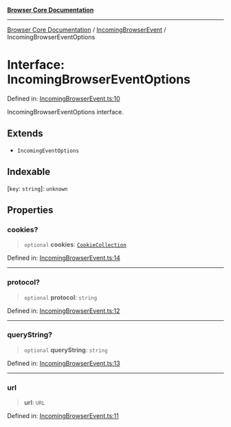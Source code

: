 [**Browser Core Documentation**](../../README.md)

***

[Browser Core Documentation](../../README.md) / [IncomingBrowserEvent](../README.md) / IncomingBrowserEventOptions

# Interface: IncomingBrowserEventOptions

Defined in: [IncomingBrowserEvent.ts:10](https://github.com/stonemjs/browser-core/blob/361f0c0c27ded9b8e26c081642a73881c7a22507/src/IncomingBrowserEvent.ts#L10)

IncomingBrowserEventOptions interface.

## Extends

- `IncomingEventOptions`

## Indexable

\[`key`: `string`\]: `unknown`

## Properties

### cookies?

> `optional` **cookies**: [`CookieCollection`](../../cookies/CookieCollection/classes/CookieCollection.md)

Defined in: [IncomingBrowserEvent.ts:14](https://github.com/stonemjs/browser-core/blob/361f0c0c27ded9b8e26c081642a73881c7a22507/src/IncomingBrowserEvent.ts#L14)

***

### protocol?

> `optional` **protocol**: `string`

Defined in: [IncomingBrowserEvent.ts:12](https://github.com/stonemjs/browser-core/blob/361f0c0c27ded9b8e26c081642a73881c7a22507/src/IncomingBrowserEvent.ts#L12)

***

### queryString?

> `optional` **queryString**: `string`

Defined in: [IncomingBrowserEvent.ts:13](https://github.com/stonemjs/browser-core/blob/361f0c0c27ded9b8e26c081642a73881c7a22507/src/IncomingBrowserEvent.ts#L13)

***

### url

> **url**: `URL`

Defined in: [IncomingBrowserEvent.ts:11](https://github.com/stonemjs/browser-core/blob/361f0c0c27ded9b8e26c081642a73881c7a22507/src/IncomingBrowserEvent.ts#L11)
